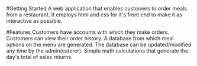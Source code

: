 #Getting Started
A web application that enables customers to order meals from a restaurant.
It employs html and css for it's front end to make it as interactive as possible.

#Features
Customers have accounts with which they make orders.
Customers can view their order history.
A database from which meal options on the menu are generated.
The database can be updated/modified any time by the admin(caterer).
Simple math calculations that generate the day's total of sales returns.
